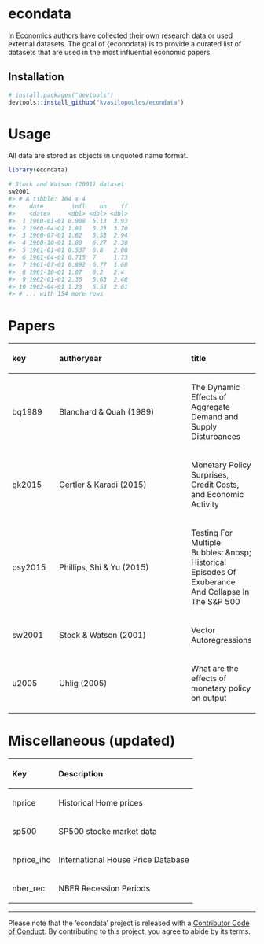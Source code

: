 
<!-- README.md is generated from README.Rmd. Please edit that file -->

# econdata

<!-- badges: start -->

<!-- badges: end -->

In Economics authors have collected their own research data or used
external datasets. The goal of {econodata} is to provide a curated list
of datasets that are used in the most influential economic papers.

## Installation

``` r
# install.packages("devtools")
devtools::install_github("kvasilopoulos/econdata")
```

# Usage

All data are stored as objects in unquoted name format.

``` r
library(econdata)

# Stock and Watson (2001) dataset
sw2001
#> # A tibble: 164 x 4
#>    date        infl    un    ff
#>    <date>     <dbl> <dbl> <dbl>
#>  1 1960-01-01 0.908  5.13  3.93
#>  2 1960-04-01 1.81   5.23  3.70
#>  3 1960-07-01 1.62   5.53  2.94
#>  4 1960-10-01 1.80   6.27  2.30
#>  5 1961-01-01 0.537  6.8   2.00
#>  6 1961-04-01 0.715  7     1.73
#>  7 1961-07-01 0.892  6.77  1.68
#>  8 1961-10-01 1.07   6.2   2.4 
#>  9 1962-01-01 2.30   5.63  2.46
#> 10 1962-04-01 1.23   5.53  2.61
#> # ... with 154 more rows
```

# Papers

<table>

<thead>

<tr>

<th style="text-align:left;">

key

</th>

<th style="text-align:left;">

authoryear

</th>

<th style="text-align:left;">

title

</th>

</tr>

</thead>

<tbody>

<tr>

<td style="text-align:left;width: 5em; ">

bq1989

</td>

<td style="text-align:left;width: 16em; ">

Blanchard & Quah (1989)

</td>

<td style="text-align:left;">

The Dynamic Effects of Aggregate Demand and Supply Disturbances

</td>

</tr>

<tr>

<td style="text-align:left;width: 5em; ">

gk2015

</td>

<td style="text-align:left;width: 16em; ">

Gertler & Karadi (2015)

</td>

<td style="text-align:left;">

Monetary Policy Surprises, Credit Costs, and Economic Activity

</td>

</tr>

<tr>

<td style="text-align:left;width: 5em; ">

psy2015

</td>

<td style="text-align:left;width: 16em; ">

Phillips, Shi & Yu (2015)

</td>

<td style="text-align:left;">

Testing For Multiple Bubbles: \&nbsp; Historical Episodes Of Exuberance
And Collapse In The S\&P 500

</td>

</tr>

<tr>

<td style="text-align:left;width: 5em; ">

sw2001

</td>

<td style="text-align:left;width: 16em; ">

Stock & Watson (2001)

</td>

<td style="text-align:left;">

Vector Autoregressions

</td>

</tr>

<tr>

<td style="text-align:left;width: 5em; ">

u2005

</td>

<td style="text-align:left;width: 16em; ">

Uhlig (2005)

</td>

<td style="text-align:left;">

What are the effects of monetary policy on output

</td>

</tr>

</tbody>

</table>

# Miscellaneous (updated)

<table>

<thead>

<tr>

<th style="text-align:left;">

Key

</th>

<th style="text-align:left;">

Description

</th>

</tr>

</thead>

<tbody>

<tr>

<td style="text-align:left;">

hprice

</td>

<td style="text-align:left;">

Historical Home prices

</td>

</tr>

<tr>

<td style="text-align:left;">

sp500

</td>

<td style="text-align:left;">

SP500 stocke market data

</td>

</tr>

<tr>

<td style="text-align:left;">

hprice\_iho

</td>

<td style="text-align:left;">

International House Price Database

</td>

</tr>

<tr>

<td style="text-align:left;">

nber\_rec

</td>

<td style="text-align:left;">

NBER Recession Periods

</td>

</tr>

</tbody>

</table>

-----

Please note that the ‘econdata’ project is released with a [Contributor
Code of Conduct](.github/CODE_OF_CONDUCT.md). By contributing to this
project, you agree to abide by its terms.
